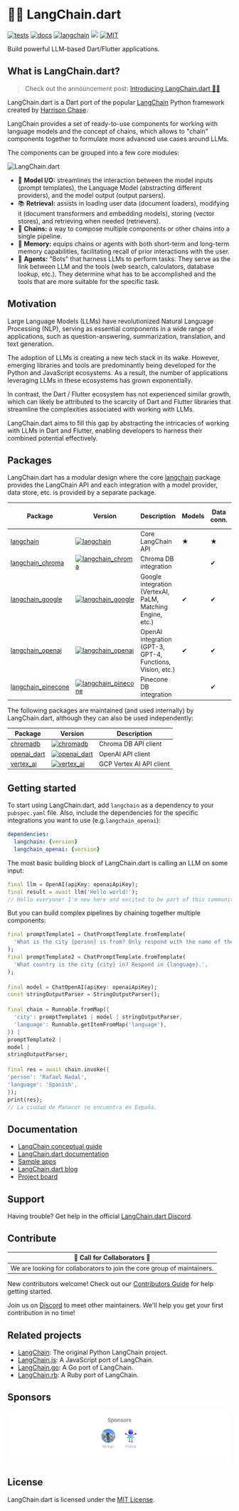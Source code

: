 # 🦜️🔗 LangChain.dart

[![tests](https://img.shields.io/github/actions/workflow/status/davidmigloz/langchain_dart/test.yaml?logo=github&label=tests)](https://github.com/davidmigloz/langchain_dart/actions/workflows/test.yaml)
[![docs](https://img.shields.io/github/actions/workflow/status/davidmigloz/langchain_dart/pages%2Fpages-build-deployment?logo=github&label=docs)](https://github.com/davidmigloz/langchain_dart/actions/workflows/pages/pages-build-deployment)
[![langchain](https://img.shields.io/pub/v/langchain.svg)](https://pub.dev/packages/langchain)
[![](https://dcbadge.vercel.app/api/server/x4qbhqecVR?style=flat)](https://discord.gg/x4qbhqecVR)
[![MIT](https://img.shields.io/badge/license-MIT-purple.svg)](https://github.com/davidmigloz/langchain_dart/blob/main/LICENSE)

Build powerful LLM-based Dart/Flutter applications.

## What is LangChain.dart?

> Check out the announcement post: [Introducing LangChain.dart 🦜️🔗](https://blog.langchaindart.com/introducing-langchain-dart-6b1d34fc41ef)

LangChain.dart is a Dart port of the popular [LangChain](https://github.com/hwchase17/langchain)
Python framework created by [Harrison Chase](https://www.linkedin.com/in/harrison-chase-961287118).

LangChain provides a set of ready-to-use components for working with language models and the
concept of chains, which allows to "chain" components together to formulate more advanced use cases
around LLMs.

The components can be grouped into a few core modules:

![LangChain.dart](https://raw.githubusercontent.com/davidmigloz/langchain_dart/main/docs/img/langchain.dart.png)

- 📃 **Model I/O:** streamlines the interaction between the model inputs (prompt templates), the
  Language Model (abstracting different providers), and the model output (output parsers).
- 📚 **Retrieval:** assists in loading user data (document loaders), modifying it (document
  transformers and embedding models), storing (vector stores), and retrieving when needed
  (retrievers).
- 🔗 **Chains:** a way to compose multiple components or other chains into a single pipeline.
- 🧠 **Memory:** equips chains or agents with both short-term and long-term memory capabilities,
  facilitating recall of prior interactions with the user.
- 🤖 **Agents:** "Bots" that harness LLMs to perform tasks. They serve as the link between LLM and the
  tools (web search, calculators, database lookup, etc.). They determine what has to be
  accomplished and the tools that are more suitable for the specific task.

## Motivation

Large Language Models (LLMs) have revolutionized Natural Language Processing (NLP), serving as
essential components in a wide range of applications, such as question-answering, summarization,
translation, and text generation.

The adoption of LLMs is creating a new tech stack in its wake. However, emerging libraries and
tools are predominantly being developed for the Python and JavaScript ecosystems. As a result, the
number of applications leveraging LLMs in these ecosystems has grown exponentially.

In contrast, the Dart / Flutter ecosystem has not experienced similar growth, which can likely be
attributed to the scarcity of Dart and Flutter libraries that streamline the complexities
associated with working with LLMs.

LangChain.dart aims to fill this gap by abstracting the intricacies of working with LLMs in Dart
and Flutter, enabling developers to harness their combined potential effectively.

## Packages

LangChain.dart has a modular design where the core [langchain](https://pub.dev/packages/langchain)
package provides the LangChain API and each integration with a model provider, data store, etc. is
provided by a separate package.

| Package                                                           | Version                                                                                                                   | Description                                                | Models | Data conn. | Chains | Agents & Tools |
|-------------------------------------------------------------------|---------------------------------------------------------------------------------------------------------------------------|------------------------------------------------------------|--------|------------|--------|----------------|
| [langchain](https://pub.dev/packages/langchain)                   | [![langchain](https://img.shields.io/pub/v/langchain.svg)](https://pub.dev/packages/langchain)                            | Core LangChain API                                         | ★      | ★          | ★      | ★              |
| [langchain_chroma](https://pub.dev/packages/langchain_chroma)     | [![langchain_chroma](https://img.shields.io/pub/v/langchain_chroma.svg)](https://pub.dev/packages/langchain_chroma)       | Chroma DB integration                                      |        | ✔          |        |                |
| [langchain_google](https://pub.dev/packages/langchain_google)     | [![langchain_google](https://img.shields.io/pub/v/langchain_google.svg)](https://pub.dev/packages/langchain_google)       | Google integration (VertexAI, PaLM, Matching Engine, etc.) | ✔      | ✔          |        |                |
| [langchain_openai](https://pub.dev/packages/langchain_openai)     | [![langchain_openai](https://img.shields.io/pub/v/langchain_openai.svg)](https://pub.dev/packages/langchain_openai)       | OpenAI integration (GPT-3, GPT-4, Functions, Vision, etc.) | ✔      | ✔          | ✔      | ✔              |
| [langchain_pinecone](https://pub.dev/packages/langchain_pinecone) | [![langchain_pinecone](https://img.shields.io/pub/v/langchain_pinecone.svg)](https://pub.dev/packages/langchain_pinecone) | Pinecone DB integration                                    |        | ✔          |        |                |

The following packages are maintained (and used internally) by LangChain.dart,
although they can also be used independently:

| Package                                             | Version                                                                                              | Description              | 
|-----------------------------------------------------|------------------------------------------------------------------------------------------------------|--------------------------|
| [chromadb](https://pub.dev/packages/chromadb)       | [![chromadb](https://img.shields.io/pub/v/chromadb.svg)](https://pub.dev/packages/chromadb)          | Chroma DB API client     |
| [openai_dart](https://pub.dev/packages/openai_dart) | [![openai_dart](https://img.shields.io/pub/v/openai_dart.svg)](https://pub.dev/packages/openai_dart) | OpenAI API client        |
| [vertex_ai](https://pub.dev/packages/vertex_ai)     | [![vertex_ai](https://img.shields.io/pub/v/vertex_ai.svg)](https://pub.dev/packages/vertex_ai)       | GCP Vertex AI API client |

## Getting started

To start using LangChain.dart, add `langchain` as a dependency to your `pubspec.yaml` file.
Also, include the dependencies for the specific integrations you want to use
(e.g.`langchain_openai`):

```yaml
dependencies:
  langchain: {version}
  langchain_openai: {version}
```

The most basic building block of LangChain.dart is calling an LLM on some input:

```dart
final llm = OpenAI(apiKey: openaiApiKey);
final result = await llm('Hello world!');
// Hello everyone! I'm new here and excited to be part of this community.
```

But you can build complex pipelines by chaining together multiple components:

```dart
final promptTemplate1 = ChatPromptTemplate.fromTemplate(
  'What is the city {person} is from? Only respond with the name of the city.',
);
final promptTemplate2 = ChatPromptTemplate.fromTemplate(
  'What country is the city {city} in? Respond in {language}.',
);

final model = ChatOpenAI(apiKey: openaiApiKey);
const stringOutputParser = StringOutputParser();

final chain = Runnable.fromMap({
  'city': promptTemplate1 | model | stringOutputParser,
  'language': Runnable.getItemFromMap('language'),
}) |
promptTemplate2 |
model |
stringOutputParser;

final res = await chain.invoke({
'person': 'Rafael Nadal',
'language': 'Spanish',
});
print(res);
// La ciudad de Manacor se encuentra en España.
```

## Documentation

- [LangChain conceptual guide](https://docs.langchain.com/docs)
- [LangChain.dart documentation](https://langchaindart.com)
- [Sample apps](https://github.com/davidmigloz/langchain_dart/tree/main/examples)
- [LangChain.dart blog](https://blog.langchaindart.com)
- [Project board](https://github.com/users/davidmigloz/projects/2/views/1)

## Support

Having trouble? Get help in the official [LangChain.dart Discord](https://discord.gg/x4qbhqecVR).

## Contribute

| 📢 **Call for Collaborators** 📢                                        |
|-------------------------------------------------------------------------|
| We are looking for collaborators to join the core group of maintainers. |

New contributors welcome! Check out our
[Contributors Guide](https://github.com/davidmigloz/langchain_dart/blob/main/CONTRIBUTING.md) for
help getting started.

Join us on [Discord](https://discord.gg/x4qbhqecVR) to meet other maintainers. We'll help you get
your first contribution in no time!

## Related projects

- [LangChain](https://github.com/langchain-ai/langchain): The original Python LangChain project.
- [LangChain.js](https://github.com/langchain-ai/langchainjs): A JavaScript port of LangChain.
- [LangChain.go](https://github.com/tmc/langchaingo): A Go port of LangChain.
- [LangChain.rb](https://github.com/andreibondarev/langchainrb): A Ruby port of LangChain.

## Sponsors

<p align="center">
  <a href="https://github.com/sponsors/davidmigloz">
    <img src='https://raw.githubusercontent.com/davidmigloz/sponsors/main/sponsors.svg'/>
  </a>
</p>

## License

LangChain.dart is licensed under the [MIT License](https://github.com/davidmigloz/langchain_dart/blob/main/LICENSE).
